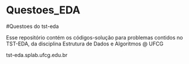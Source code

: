 # Questoes_EDA
#Questoes do tst-eda

Esse repositório contém os códigos-solução para problemas contidos no TST-EDA, da disciplina Estrutura de Dados e Algoritmos @ UFCG

tst-eda.splab.ufcg.edu.br

